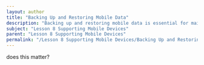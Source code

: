 ```yaml
---
layout: author
title: "Backing Up and Restoring Mobile Data"
description: "Backing up and restoring mobile data is essential for maintaining the integrity and accessibility of personal information stored on mobile devices. This process involves creating copies of data such as contacts, photos, app data, and settings to protect against data loss due to device failure, loss, or theft. Mobile devices often offer built-in backup solutions through cloud services or local storage options that facilitate easy recovery of data when needed. Understanding various backup methods, including automatic cloud backups and manual local backups, is critical for effective mobile device management and ensuring user data is safe and recoverable."
subject: "Lesson 8 Supporting Mobile Devices"
parent: "Lesson 8 Supporting Mobile Devices"
permalink: "/Lesson 8 Supporting Mobile Devices/Backing Up and Restoring Mobile Data/"
---
```


does this matter?
